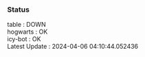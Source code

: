 ### Status


table : DOWN  
hogwarts : OK  
icy-bot : OK  
Latest Update : 2024-04-06 04:10:44.052436
